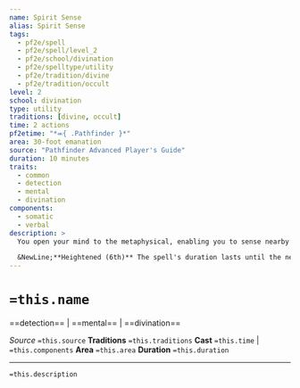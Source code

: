 ```yaml
---
name: Spirit Sense
alias: Spirit Sense
tags:
  - pf2e/spell
  - pf2e/spell/level_2
  - pf2e/school/divination
  - pf2e/spelltype/utility
  - pf2e/tradition/divine
  - pf2e/tradition/occult
level: 2
school: divination
type: utility
traditions: [divine, occult]
time: 2 actions
pf2etime: "*⬺{ .Pathfinder }*"
area: 30-foot emanation
source: "Pathfinder Advanced Player's Guide"
duration: 10 minutes
traits:
  - common
  - detection
  - mental
  - divination
components:
  - somatic
  - verbal
description: >
  You open your mind to the metaphysical, enabling you to sense nearby spirits. Even if you aren't Searching, you get a check to find haunts and spirits in the area. You gain a +1 status bonus to the following checks regarding haunts or spirits: Perception checks to Seek, attempts to Recall Knowledge, skill checks to determine the reason for their existence, and skill checks to disable a haunt. You also gain a +1 status bonus to AC and saving throws against haunts and spirits.

  &NewLine;**Heightened (6th)** The spell's duration lasts until the next time you make your daily preparations.
---
```

# `=this.name`
==detection== | ==mental== | ==divination==

*Source* `=this.source`
**Traditions** `=this.traditions`
**Cast** `=this.time` | `=this.components`
**Area** `=this.area`
**Duration** `=this.duration`

***
`=this.description`